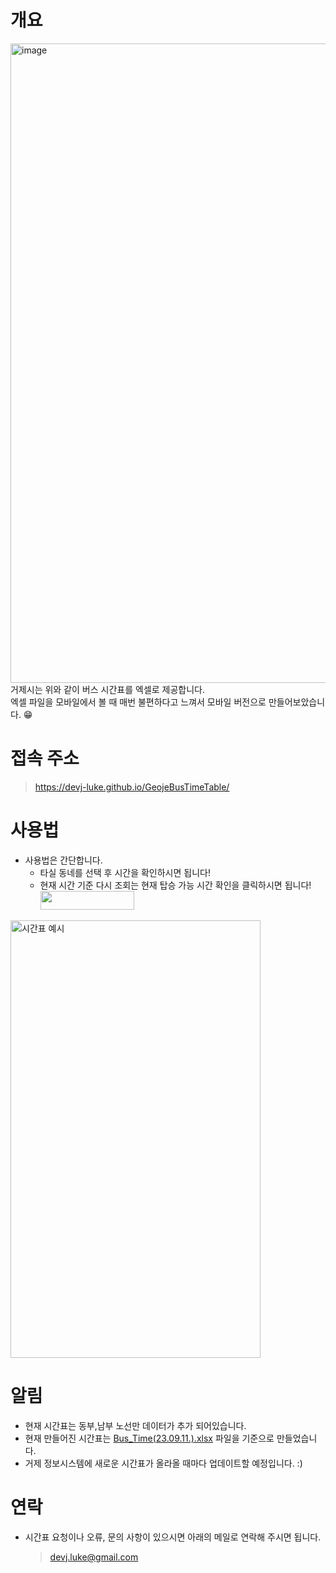 # 개요
<img width="1023" alt="image" src="https://user-images.githubusercontent.com/102304046/257039496-f558514d-f8f0-441e-8b8b-8c58d689b7f4.png">
거제시는 위와 같이 버스 시간표를 엑셀로 제공합니다.<br>
엑셀 파일을 모바일에서 볼 때 매번 불편하다고 느껴서 모바일 버전으로 만들어보았습니다. 😁

# 접속 주소
> https://devj-luke.github.io/GeojeBusTimeTable/
 
# 사용법
- 사용법은 간단합니다. 
  - 타실 동네를 선택 후 시간을 확인하시면 됩니다!
  - 현재 시간 기준 다시 조회는 현재 탑승 가능 시간 확인을 클릭하시면 됩니다!
  <br><img src="https://user-images.githubusercontent.com/102304046/278676728-e7323f72-8d86-474e-bc8c-ad9c1b625508.jpg" width="150" height="30"/>

<img src="https://user-images.githubusercontent.com/102304046/278674308-d2c3e7da-cae0-4d62-94fd-dd4404797165.gif" width="400" height="700" alt="시간표 예시"/>

# 알림
- 현재 시간표는 동부,남부 노선만 데이터가 추가 되어있습니다.
- 현재 만들어진 시간표는 [Bus_Time(23.09.11.).xlsx](https://user-images.githubusercontent.com/102304046/257047536-f5f0d612-9635-4fb5-a67f-989c372f5ea4.png) 파일을 기준으로 만들었습니다.
- 거제 정보시스템에 새로운 시간표가 올라올 때마다 업데이트할 예정입니다. :)

# 연락
- 시간표 요청이나 오류, 문의 사항이 있으시면 아래의 메일로 연락해 주시면 됩니다.
  > devj.luke@gmail.com